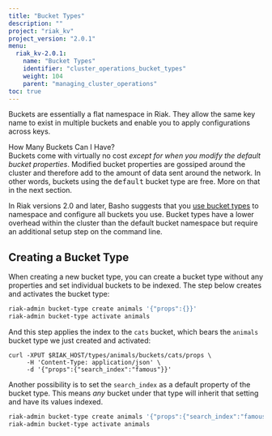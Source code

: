 ```yaml
---
title: "Bucket Types"
description: ""
project: "riak_kv"
project_version: "2.0.1"
menu:
  riak_kv-2.0.1:
    name: "Bucket Types"
    identifier: "cluster_operations_bucket_types"
    weight: 104
    parent: "managing_cluster_operations"
toc: true
---
```


Buckets are essentially a flat namespace in Riak. They allow the same
key name to exist in multiple buckets and enable you to apply
configurations across keys.

<div class="info">
<div class="title">How Many Buckets Can I Have?</div>
Buckets come with virtually no cost <em>except for when you modify the
default bucket properties</em>. Modified bucket properties are gossiped
around the cluster and therefore add to the amount of data sent around
the network. In other words, buckets using the <tt>default</tt> bucket
type are free. More on that in the next section.
</div>

In Riak versions 2.0 and later, Basho suggests that you [use bucket types](/riak/kv/2.0.1/developing/usage/bucket-types) to namespace and configure all buckets you use. Bucket types have a lower overhead within the cluster than the
default bucket namespace but require an additional setup step on the
command line.

## Creating a Bucket Type

When creating a new bucket type, you can create a bucket type without
any properties and set individual buckets to be indexed. The step below
creates and activates the bucket type:

```bash
riak-admin bucket-type create animals '{"props":{}}'
riak-admin bucket-type activate animals
```

And this step applies the index to the `cats` bucket, which bears the
`animals` bucket type we just created and activated:

```curl
curl -XPUT $RIAK_HOST/types/animals/buckets/cats/props \
     -H 'Content-Type: application/json' \
     -d '{"props":{"search_index":"famous"}}'
```

Another possibility is to set the `search_index` as a default property
of the bucket type. This means _any_ bucket under that type will
inherit that setting and have its values indexed.

```bash
riak-admin bucket-type create animals '{"props":{"search_index":"famous"}}'
riak-admin bucket-type activate animals
```
